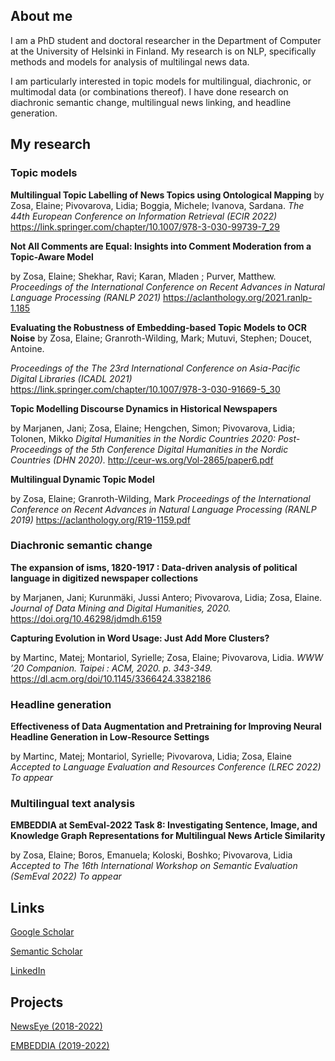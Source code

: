 ## About me

I am a PhD student and doctoral researcher in the Department of Computer at the University of Helsinki in Finland. My research is on NLP, specifically methods and models for analysis of multilingal news data. 

I am particularly interested in topic models for multilingual, diachronic, or multimodal data (or combinations thereof). I have done research on diachronic semantic change, multilingual news linking, and headline generation.

## My research

### Topic models

**Multilingual Topic Labelling of News Topics using Ontological Mapping** 
by Zosa, Elaine; Pivovarova, Lidia; Boggia, Michele; Ivanova, Sardana.
*The 44th European Conference on Information Retrieval (ECIR 2022)*
<https://link.springer.com/chapter/10.1007/978-3-030-99739-7_29>

**Not All Comments are Equal: Insights into Comment Moderation from a Topic-Aware Model** 

by Zosa, Elaine; Shekhar, Ravi; Karan, Mladen ; Purver, Matthew.
*Proceedings of the International Conference on Recent Advances in Natural Language Processing (RANLP 2021)*
<https://aclanthology.org/2021.ranlp-1.185>

**Evaluating the Robustness of Embedding-based Topic Models to OCR Noise**
by Zosa, Elaine; Granroth-Wilding, Mark; Mutuvi, Stephen; Doucet, Antoine.

*Proceedings of the The 23rd International Conference on Asia-Pacific Digital Libraries (ICADL 2021)*
<https://link.springer.com/chapter/10.1007/978-3-030-91669-5_30>


**Topic Modelling Discourse Dynamics in Historical Newspapers**

by Marjanen, Jani; Zosa, Elaine; Hengchen, Simon; Pivovarova, Lidia; Tolonen, Mikko
*Digital Humanities in the Nordic Countries 2020: Post-Proceedings of the 5th Conference Digital Humanities in the Nordic Countries (DHN 2020).* 
<http://ceur-ws.org/Vol-2865/paper6.pdf>


**Multilingual Dynamic Topic Model** 

by Zosa, Elaine; Granroth-Wilding, Mark
*Proceedings of the International Conference on Recent Advances in Natural Language Processing (RANLP 2019)*
<https://aclanthology.org/R19-1159.pdf>

### Diachronic semantic change

**The expansion of isms, 1820-1917 : Data-driven analysis of political language in digitized newspaper collections** 

by Marjanen, Jani; Kurunmäki, Jussi Antero; Pivovarova, Lidia; Zosa, Elaine.
*Journal of Data Mining and Digital Humanities, 2020.*
<https://doi.org/10.46298/jdmdh.6159>


**Capturing Evolution in Word Usage: Just Add More Clusters?** 

by Martinc, Matej; Montariol, Syrielle; Zosa, Elaine; Pivovarova, Lidia.
*WWW ’20 Companion. Taipei : ACM, 2020. p. 343-349.*
<https://dl.acm.org/doi/10.1145/3366424.3382186> 


### Headline generation

**Effectiveness of Data Augmentation and Pretraining for Improving Neural Headline Generation in Low-Resource Settings** 

by Martinc, Matej; Montariol, Syrielle; Pivovarova, Lidia; Zosa, Elaine
*Accepted to Language Evaluation and Resources Conference (LREC 2022)*
_To appear_


### Multilingual text analysis

**EMBEDDIA at SemEval-2022 Task 8: Investigating Sentence, Image, and Knowledge Graph Representations for Multilingual News Article Similarity**

by Zosa, Elaine; Boros, Emanuela; Koloski, Boshko; Pivovarova, Lidia
*Accepted to The 16th International Workshop on Semantic Evaluation (SemEval 2022)*
_To appear_


## Links

[Google Scholar](https://scholar.google.com/citations?user=WmG3doYAAAAJ&hl=en&authuser=1)

[Semantic Scholar](https://www.semanticscholar.org/author/83939452)

[LinkedIn](https://www.linkedin.com/in/elaine-zosa-30a3b48/)

## Projects

[NewsEye (2018-2022)](https://www.newseye.eu/)

[EMBEDDIA (2019-2022)](http://www.embeddia.eu)
